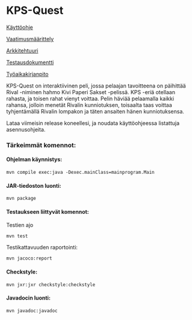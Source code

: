 # KPS-Quest
[Käyttöohje](https://github.com/UncleRovo/OT2021/blob/main/dokumentaatio/kayttoohje.md)

[Vaatimusmäärittely](https://github.com/UncleRovo/OT2021/blob/main/dokumentaatio/vaatimusmaarittely.md)

[Arkkitehtuuri](https://github.com/UncleRovo/OT2021/blob/main/dokumentaatio/arkkitehtuuri.md)

[Testausdokumentti](https://github.com/UncleRovo/OT2021/blob/main/dokumentaatio/testausdokumentti.md)

[Työaikakirjanpito](https://github.com/UncleRovo/OT2021/blob/main/dokumentaatio/tuntikirjanpito.md)

KPS-Quest on interaktiivinen peli, jossa pelaajan tavoitteena on päihittää Rival -niminen hahmo Kivi Paperi Sakset -pelissä. KPS -eriä otellaan rahasta, ja toisen rahat vienyt voittaa. Pelin häviää pelaamalla kaikki rahansa, jolloin menetät Rivalin kunniotuksen, toisaalta taas voittaa tyhjentämällä Rivalin lompakon ja täten ansaiten hänen kunniotuksensa.

Lataa viimeisin release koneellesi, ja noudata käyttöohjeessa listattuja asennusohjeita.

### Tärkeimmät komennot:

#### Ohjelman käynnistys:
```
mvn compile exec:java -Dexec.mainClass=mainprogram.Main
```

#### JAR-tiedoston luonti:
```
mvn package
```

#### Testaukseen liittyvät komennot:
Testien ajo
```
mvn test
```
Testikattavuuden raportointi:
```
mvn jacoco:report
```

#### Checkstyle:
```
mvn jxr:jxr checkstyle:checkstyle
```

#### Javadocin luonti:
```
mvn javadoc:javadoc
```

